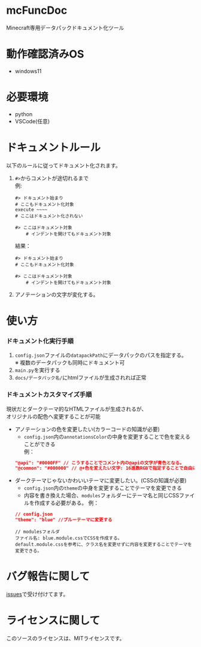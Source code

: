 # mcFuncDoc

Minecraft専用データパックドキュメント化ツール  
  
# 動作確認済みOS
- windows11
  
# 必要環境  
- python  
- VSCode(任意)  

# ドキュメントルール
以下のルールに従ってドキュメント化されます。  
1. `#>`からコメントが途切れるまで  
   例:
   ```mcfunction
   #> ドキュメント始まり
   # ここもドキュメント化対象
   execute ~~~~
   # ここはドキュメント化されない  

   #> ここはドキュメント対象  
       # インデントを開けてもドキュメント対象
   ```
   結果：  
   ```
   #> ドキュメント始まり
   # ここもドキュメント化対象  

   #> ここはドキュメント対象  
       # インデントを開けてもドキュメント対象
   ```
2. アノテーションの文字が変化する。

# 使い方  
### ドキュメント化実行手順  
1. `config.json`ファイルの`datapackPath`にデータパックのパスを指定する。  
   ※ 複数のデータパックも同時にドキュメント可
2. `main.py`を実行する  
3. `docs/データパック名/`にhtmlファイルが生成されれば正常  

### ドキュメントカスタマイズ手順  
現状だとダークテーマ的なHTMLファイルが生成されるが、  
オリジナルの配色へ変更することが可能  
- アノテーションの色を変更したい(カラーコードの知識が必要)  
  - `config.json`内の`annotationsColor`の中身を変更することで色を変えることができる  
  例：  
  ```json
  "@api": "#0000FF" // こうすることでコメント内の@apiの文字が青色となる。
  "@common": "#000000" // @+色を変えたい文字: 16進数RGBで指定することで自由に色を変更できる
  ```
- ダークテーマじゃないかわいいテーマに変更したい。(CSSの知識が必要)
  - `config.json`内の`theme`の中身を変更することでテーマを変更できる
  - 内容を書き換えた場合、`modules`フォルダーにテーマ名と同じCSSファイルを作成する必要がある。
  例：  
  ```json
  // config.json
  "theme": "blue" //ブルーテーマに変更する
  ```
  ```
  // modulesフォルダ
  ファイル名: blue.module.cssでCSSを作成する。
  default.module.cssを参考に、クラス名を変更せずに内容を変更することでテーマを変更できる。
  ```
  
# バグ報告に関して  
[issues](https://github.com/kirigami-0/mcFuncDoc/issues)で受け付けてます。  
  
# ライセンスに関して  
このソースのライセンスは、MITライセンスです。  
